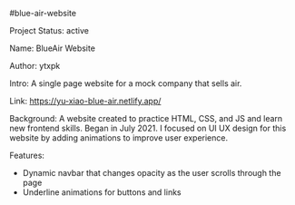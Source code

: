 #blue-air-website

Project Status: active

Name: BlueAir Website

Author: ytxpk

Intro: A single page website for a mock company that sells air. 

Link: https://yu-xiao-blue-air.netlify.app/

Background: A website created to practice HTML, CSS, and JS and learn new frontend skills. Began in July 2021. I focused on UI UX design for this website by adding animations to improve user experience. 

Features: 
 - Dynamic navbar that changes opacity as the user scrolls through the page
 - Underline animations for buttons and links
